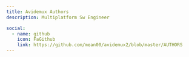 ```yaml
---
title: Avidemux Authors
description: Multiplatform Sw Engineer

social:
  - name: github
    icon: FaGithub
    link: https://github.com/mean00/avidemux2/blob/master/AUTHORS
---
```

